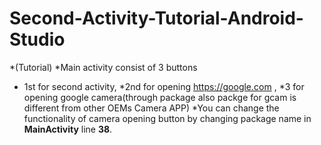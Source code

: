 # Second-Activity-Tutorial-Android-Studio
*(Tutorial)
*Main activity consist of 3 buttons 
- 1st for second activity,
*2nd for opening https://google.com ,
*3 for opening google camera(through package also packge for gcam is different from other OEMs Camera APP)
*You can change the functionality of camera opening button by changing package name in **MainActivity** line **38**.
